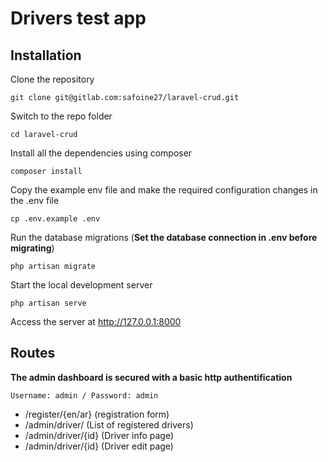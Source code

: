 # Drivers test app

## Installation


Clone the repository

    git clone git@gitlab.com:safoine27/laravel-crud.git

Switch to the repo folder

    cd laravel-crud

Install all the dependencies using composer

    composer install

Copy the example env file and make the required configuration changes in the .env file

    cp .env.example .env


Run the database migrations (**Set the database connection in .env before migrating**)

    php artisan migrate

Start the local development server

    php artisan serve

Access the server at http://127.0.0.1:8000

## Routes

**The admin dashboard is secured with a basic http authentification**
    
    Username: admin / Password: admin

* /register/{en/ar} (registration form) 
* /admin/driver/ (List of registered drivers) 
* /admin/driver/{id} (Driver info page) 
* /admin/driver/{id} (Driver edit page) 

